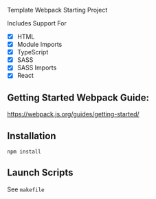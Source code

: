 Template Webpack Starting Project

Includes Support For
- [x] HTML
- [x] Module Imports
- [x] TypeScript
- [x] SASS
- [x] SASS Imports
- [x] React

## Getting Started Webpack Guide:
https://webpack.js.org/guides/getting-started/

## Installation
`npm install`

## Launch Scripts
See `makefile`
